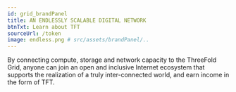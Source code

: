 ```yaml
---
id: grid_brandPanel
title: AN ENDLESSLY SCALABLE DIGITAL NETWORK
btnTxt: Learn about TFT
sourceUrl: /token
image: endless.png # src/assets/brandPanel/..
---
```

By connecting compute, storage and network capacity to the ThreeFold Grid, anyone can join an open and inclusive Internet ecosystem that supports the realization of a truly inter-connected world, and earn income in the form of TFT.
